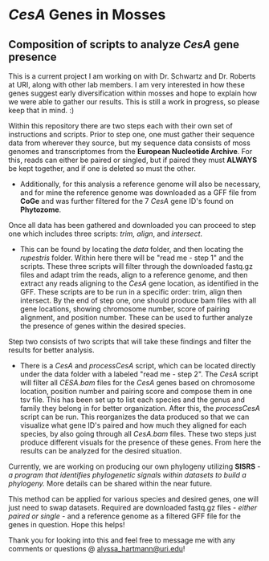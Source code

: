 # _CesA_ Genes in Mosses
## Composition of scripts to analyze _CesA_ gene presence


This is a current project I am working on with Dr. Schwartz and Dr. Roberts at URI, along with other lab members. I am very interested in how these genes suggest early diversification within mosses and hope to explain how we were able to gather our results. This is still a work in progress, so please keep that in mind. :)

Within this repository there are two steps each with their own set of instructions and scripts. 
Prior to step one, one must gather their sequence data from wherever they source, but my sequence data consists of moss genomes and transcriptomes from the **European Nucleotide Archive**. For this, reads can either be paired or singled, but if paired they must **ALWAYS** be kept together, and if one is deleted so must the other. 
- Additionally, for this analysis a reference genome will also be necessary, and for mine the reference genome was downloaded as a GFF file from **CoGe** and was further filtered for the 7 _CesA_ gene ID's found on **Phytozome**. 

Once all data has been gathered and downloaded you can proceed to step one which includes three scripts: _trim, align_, and _intersect_. 
- This can be found by locating the *data* folder, and then locating the _rupestris_ folder. Within here there will be "read me - step 1" and the scripts. These three scripts will filter through the downloaded fastq.gz files and adapt trim the reads, align to a reference genome, and then extract any reads aligning to the _CesA_ gene location, as identified in the GFF. These scripts are to be run in a specific order: trim, align then intersect. By the end of step one, one should produce bam files with all gene locations, showing chromosome number, score of pairing alignment, and position number. These can be used to further analyze the presence of genes within the desired species. 

Step two consists of two scripts that will take these findings and filter the results for better analysis. 
- There is a _CesA_ and _processCesA_ script, which can be located directly under the data folder with a labeled "read me - step 2". The _CesA_ script will filter all _CESA.bam_ files for the _CesA_ genes based on chromosome location, position number and pairing score and compose them in one tsv file. This has been set up to list each species and the genus and family they belong in for better organization. After this, the _processCesA_ script can be run. This reorganizes the data produced so that we can visualize what gene ID's paired and how much they aligned for each species, by also going through all _CesA.bam_ files. These two steps just produce different visuals for the presence of these genes. From here the results can be analyzed for the desired situation.

Currently, we are working on producing our own phylogeny utilizing **SISRS** - _a program that identifies phylogenetic signals within datasets to build a phylogeny._ More details can be shared within the near future. 

This method can be applied for various species and desired genes, one will just need to swap datasets. Required are downloaded fastq.gz files - _either paired or single_ - and a reference genome as a filtered GFF file for the genes in question. Hope this helps!

Thank you for looking into this and feel free to message me with any comments or questions @ alyssa_hartmann@uri.edu! 
